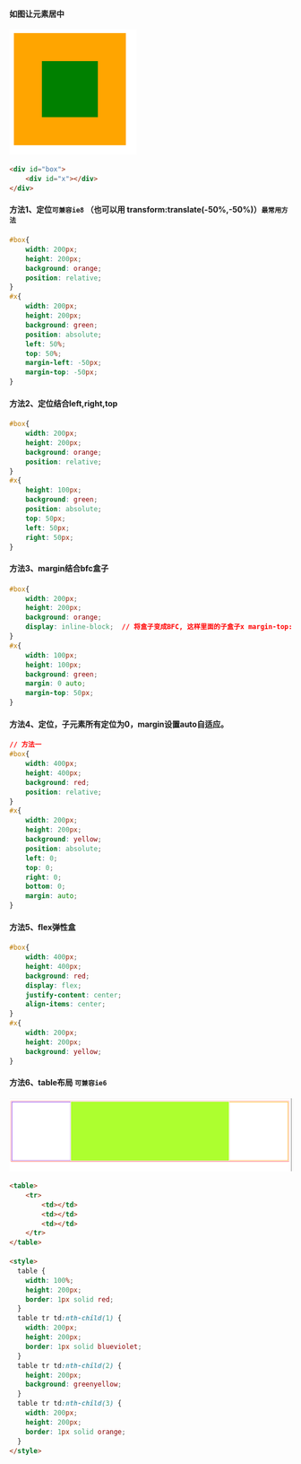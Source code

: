 #### 如图让元素居中 

![在这里插入图片描述](img/15.png)

```html
<div id="box">
    <div id="x"></div>
</div>
```

#### 方法1、定位`可兼容ie8` （也可以用 transform:translate(-50%,-50%)）`最常用方法`

```css
#box{
    width: 200px;
    height: 200px;
    background: orange;
    position: relative;
}
#x{
    width: 200px;
    height: 200px;
    background: green;
    position: absolute;
    left: 50%;
    top: 50%;
    margin-left: -50px;
    margin-top: -50px;
}
```

#### 方法2、定位结合left,right,top

```css
#box{
    width: 200px;
    height: 200px;
    background: orange;
    position: relative;
}
#x{
    height: 100px;
    background: green;
    position: absolute;
    top: 50px;
    left: 50px;
    right: 50px;
}
```

#### 方法3、margin结合bfc盒子

```css
#box{
    width: 200px;
    height: 200px;
    background: orange;
    display: inline-block;  // 将盒子变成BFC, 这样里面的子盒子x margin-top:50px 才能生效
}
#x{
    width: 100px;
    height: 100px;
    background: green;
    margin: 0 auto;
    margin-top: 50px;
}
```

#### 方法4、定位，子元素所有定位为0，margin设置auto自适应。

```css
// 方法一
#box{
    width: 400px;
    height: 400px;
    background: red;
    position: relative;
}
#x{
    width: 200px;
    height: 200px;
    background: yellow;
    position: absolute;
    left: 0;
    top: 0;
    right: 0;
    bottom: 0;
    margin: auto;
}


```

#### 方法5、flex弹性盒

```css
#box{
    width: 400px;
    height: 400px;
    background: red;
    display: flex;
    justify-content: center;
    align-items: center;
}
#x{
    width: 200px;
    height: 200px;
    background: yellow;
}
```

#### 方法6、table布局 `可兼容ie6`

![](img/16.png)

```html
<table>
    <tr>
        <td></td>
        <td></td>
        <td></td>
    </tr>
</table>

<style>
  table {
    width: 100%;
    height: 200px;
    border: 1px solid red;
  }
  table tr td:nth-child(1) {
    width: 200px;
    height: 200px;
    border: 1px solid blueviolet;
  }
  table tr td:nth-child(2) {
    height: 200px;
    background: greenyellow;
  }
  table tr td:nth-child(3) {
    width: 200px;
    height: 200px;
    border: 1px solid orange;
  }
</style>
```

